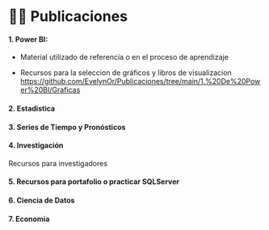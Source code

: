 # 👩‍💻 Publicaciones

#### 1. Power BI: 

+ Material utilizado de referencia o en el proceso de aprendizaje 

+ Recursos para la seleccion de gráficos y libros de visualizacion https://github.com/EvelynOr/Publicaciones/tree/main/1.%20De%20Power%20BI/Graficas 


#### 2. Estadistica


#### 3. Series de Tiempo y Pronósticos


#### 4. Investigación

Recursos para investigadores 

#### 5. Recursos para portafolio o practicar SQLServer 

#### 6. Ciencia de Datos

#### 7. Economia 
